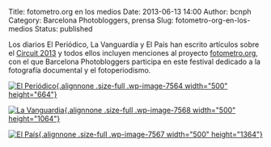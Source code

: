 Title: fotometro.org en los medios
Date: 2013-06-13 14:00
Author: bcnph
Category: Barcelona Photobloggers, prensa
Slug: fotometro-org-en-los-medios
Status: published

Los diarios El Periódico, La Vanguardia y El País han escrito artículos sobre el [Circuit 2013](http://circuitfotobarcelona.org/) y todos ellos incluyen menciones al proyecto [fotometro.org](http://fotometro.org/), con el que Barcelona Photobloggers participa en este festival dedicado a la fotografía documental y el fotoperiodismo.

[![El Periódico](http://fransimo.info/wp-content/uploads/2016/02/elperiodico.jpg){.alignnone .size-full .wp-image-7564 width="500" height="664"}](http://www.elperiodico.com/es/noticias/ocio-y-cultura/barcelona-recupera-gran-cita-fotografica-2416000)

[![La Vanguardia](http://fransimo.info/wp-content/uploads/2016/02/lavanguardia.jpg){.alignnone .size-full .wp-image-7568 width="500" height="1064"}](http://www.lavanguardia.com/cultura/20130612/54375914539/fotografia-documental-barcelona.html)

[![El País](http://fransimo.info/wp-content/uploads/2016/02/elpais.jpg){.alignnone .size-full .wp-image-7567 width="500" height="1364"}](http://ccaa.elpais.com/ccaa/2013/06/12/quadern/1371071875_828052.html)
